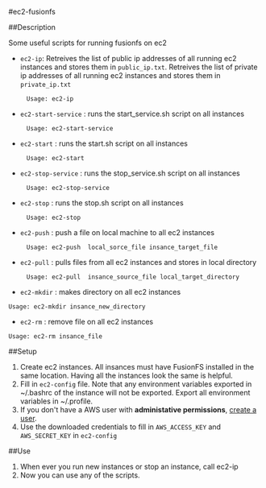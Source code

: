 #ec2-fusionfs

##Description

Some useful scripts for running fusionfs on ec2

* `ec2-ip`: Retreives the list of public ip addresses of all running ec2 instances and stores them in `public_ip.txt`. Retreives the list of private ip addresses of all running ec2 instances and stores them in `private_ip.txt`

```
     Usage: ec2-ip
```

*  `ec2-start-service` : runs the start_service.sh script on all instances
```
     Usage: ec2-start-service
```

*  `ec2-start` : runs the start.sh script on all instances
```
     Usage: ec2-start
```

*  `ec2-stop-service` : runs the stop_service.sh script on all instances
```
     Usage: ec2-stop-service
```

*  `ec2-stop` : runs the stop.sh script on all instances
```
     Usage: ec2-stop
```

* `ec2-push` : push a file on local machine to all ec2 instances
```
     Usage: ec2-push  local_sorce_file insance_target_file
```

* `ec2-pull` : pulls files from all ec2 instances and stores in local directory
```
     Usage: ec2-pull  insance_source_file local_target_directory
``` 

* `ec2-mkdir` : makes directory on all ec2 instances
```
Usage: ec2-mkdir insance_new_directory
``` 

* `ec2-rm` : remove file on all ec2 instances
```
Usage: ec2-rm insance_file
``` 

##Setup
1. Create ec2 instances. All insances must have FusionFS installed in the same location. Having all the instances look the same is helpful. 
2. Fill in `ec2-config` file. Note that any environment variables exported in ~/.bashrc of the instance will not be exported. Export all environment variables in ~/.profile. 
3. If you don't have a AWS user with **administative permissions**, [create a user](http://docs.aws.amazon.com/IAM/latest/UserGuide/ManagingCredentials.html). 
4. Use the downloaded credentials to fill in `AWS_ACCESS_KEY` and `AWS_SECRET_KEY` in `ec2-config`

##Use
1. When ever you run new instances or stop an instance, call ec2-ip
2. Now you can use any of the scripts.
 


